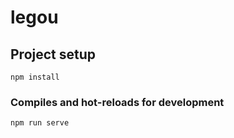 # legou

## Project setup
```
npm install
```

### Compiles and hot-reloads for development
```
npm run serve
```
